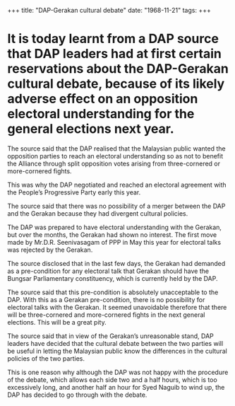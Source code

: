 +++ 
title: "DAP-Gerakan cultural debate"
date: "1968-11-21"
tags:
+++

# It is today learnt from a DAP source that DAP leaders had at first certain reservations about the DAP-Gerakan cultural debate, because of its likely adverse effect on an opposition electoral understanding for the general elections next year.

The source said that the DAP realised that the Malaysian public wanted the opposition parties to reach an electoral understanding so as not to benefit the Alliance through split opposition votes arising from three-cornered or more-cornered fights.

This was why the DAP negotiated and reached an electoral agreement with the People’s Progressive Party early this year.

The source said that there was no possibility of a merger between the DAP and the Gerakan because they had divergent cultural policies.</u>

The DAP was prepared to have electoral understanding with the Gerakan, but over the months, the Gerakan had shown no interest. The first move made by Mr.D.R. Seenivasagam of PPP in May this year for electoral talks was rejected by the Gerakan.

The source disclosed that in the last few days, the Gerakan had demanded as a pre-condition for any electoral talk that Gerakan should have the Bungsar Parliamentary constituency, which is currently held by the DAP.

The source said that this pre-condition is absolutely unacceptable to the DAP. With this as a Gerakan pre-condition, there is no possibility for electoral talks with the Gerakan. It seemed unavoidable therefore that there will be three-cornered and more-cornered fights in the next general elections. This will be a great pity.

The source said that in view of the Gerakan’s unreasonable stand, DAP leaders have decided that the cultural debate between the two parties will be useful in letting the Malaysian public know the differences in the cultural policies of the two parties.

This is one reason why although the DAP was not happy with the procedure of the debate, which allows each side two and a half hours, which is too excessively long, and another half an hour for Syed Naguib to wind up, the DAP has decided to go through with the debate.
 
